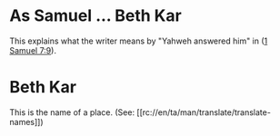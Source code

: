 # As Samuel ... Beth Kar

This explains what the writer means by "Yahweh answered him" in ([1 Samuel 7:9](./09.md)).

# Beth Kar

This is the name of a place. (See: [[rc://en/ta/man/translate/translate-names]])

